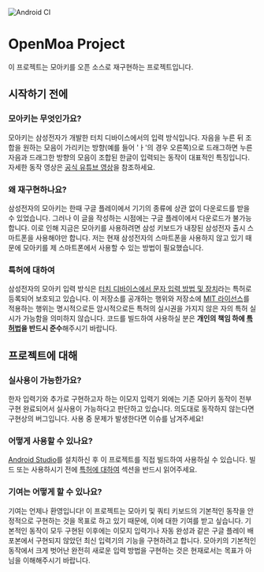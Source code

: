 ![Android CI][101]

# OpenMoa Project

이 프로젝트는 모아키를 오픈 소스로 재구현하는 프로젝트입니다.

## 시작하기 전에

### 모아키는 무엇인가요?

모아키는 삼성전자가 개발한 터치 디바이스에서의 입력 방식입니다.  자음을 누른 뒤
조합을 원하는 모음이 가리키는 방향(예를 들어 'ㅏ'의 경우 오른쪽)으로 드래그하면
누른 자음과 드래그한 방향의 모음이 조합된 한글이 입력되는 동작이 대표적인
특징입니다. 자세한 동작 영상은 [공식 유튜브 영상][1]을 참조하세요.

### 왜 재구현하나요?

삼성전자의 모아키는 한때 구글 플레이에서 기기의 종류에 상관 없이 다운로드를
받을 수 있었습니다. 그러나 이 글을 작성하는 시점에는 구글 플레이에서 다운로드가
불가능합니다. 이로 인해 지금은 모아키를 사용하려면 삼성 키보드가 내장된
삼성전자 출시 스마트폰을 사용해야만 합니다. 저는 현재 삼성전자의 스마트폰을
사용하지 않고 있기 때문에 모아키를 제 스마트폰에서 사용할 수 있는 방법이
필요했습니다.

### 특허에 대하여

삼성전자의 모아키 입력 방식은 [터치 디바이스에서 문자 입력 방법 및 장치][2]라는
특허로 등록되어 보호되고 있습니다. 이 저장소를 공개하는 행위와 저장소에
[MIT 라이선스](LICENSE.md)를 적용하는 행위는 명시적으로든 암시적으로든 특허의
실시권을 가지지 않은 자의 특허 실시가 가능함을 의미하지 않습니다. 코드를
빌드하여 사용하실 분은 **개인의 책임 하에 [특허법][3]을 반드시 준수**해주시기
바랍니다.

## 프로젝트에 대해

### 실사용이 가능한가요?

한자 입력기와 추가로 구현하고자 하는 이모지 입력기 외에는 기존 모아키 동작이
전부 구현 완료되어서 실사용이 가능하다고 판단하고 있습니다. 의도대로 동작하지
않는다면 구현상의 버그입니다. 사용 중 문제가 발생한다면 이슈를 남겨주세요!

### 어떻게 사용할 수 있나요?

[Android Studio][4]를 설치하신 후 이 프로젝트를 직접 빌드하여 사용하실 수
있습니다. 빌드 또는 사용하시기 전에 [특허에 대하여](#특허에-대하여) 섹션을
반드시 읽어주세요.

### 기여는 어떻게 할 수 있나요?

기여는 언제나 환영입니다! 이 프로젝트는 모아키 및 쿼티 키보드의 기본적인 동작을
안정적으로 구현하는 것을 목표로 하고 있기 때문에, 이에 대한 기여를 받고
싶습니다. 기본적인 동작이 모두 구현된 이후에는 이모지 입력기나 자동 완성과 같은
구글 플레이 배포본에서 구현되지 않았던 최신 입력기의 기능을 구현하려고 합니다.
모아키의 기본적인 동작에서 크게 벗어난 완전히 새로운 입력 방법을 구현하는 것은
현재로서는 목표가 아님을 이해해주시기 바랍니다.

[1]: https://www.youtube.com/watch?v=Mcz0sSz1Ky4
[2]: https://doi.org/10.8080/1020110078022
[3]: https://www.law.go.kr/%EB%B2%95%EB%A0%B9/%ED%8A%B9%ED%97%88%EB%B2%95
[4]: https://developer.android.com/studio
[101]: https://github.com/AiOO/OpenMoa/actions/workflows/test.yml/badge.svg
